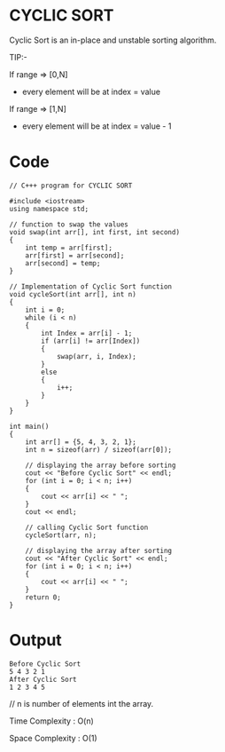 
# CYCLIC SORT

Cyclic Sort is an in-place and unstable sorting algorithm.

TIP:-

If range => [0,N]

- every element will be at index = value

If range => [1,N]

- every element will be at index = value - 1


# Code
```
// C+++ program for CYCLIC SORT

#include <iostream>
using namespace std;

// function to swap the values
void swap(int arr[], int first, int second)
{
    int temp = arr[first];
    arr[first] = arr[second];
    arr[second] = temp;
}

// Implementation of Cyclic Sort function
void cycleSort(int arr[], int n)
{
    int i = 0;
    while (i < n)
    {
        int Index = arr[i] - 1;
        if (arr[i] != arr[Index])
        {
            swap(arr, i, Index);
        }
        else
        {
            i++;
        }
    }
}

int main()
{
    int arr[] = {5, 4, 3, 2, 1};
    int n = sizeof(arr) / sizeof(arr[0]);

    // displaying the array before sorting
    cout << "Before Cyclic Sort" << endl;
    for (int i = 0; i < n; i++)
    {
        cout << arr[i] << " ";
    }
    cout << endl;

    // calling Cyclic Sort function
    cycleSort(arr, n);

    // displaying the array after sorting
    cout << "After Cyclic Sort" << endl;
    for (int i = 0; i < n; i++)
    {
        cout << arr[i] << " ";
    }
    return 0;
}

```
# Output

```
Before Cyclic Sort
5 4 3 2 1         
After Cyclic Sort 
1 2 3 4 5   
```
// n is number of elements int the array.

Time Complexity : O(n)   

Space Complexity : O(1)


  


